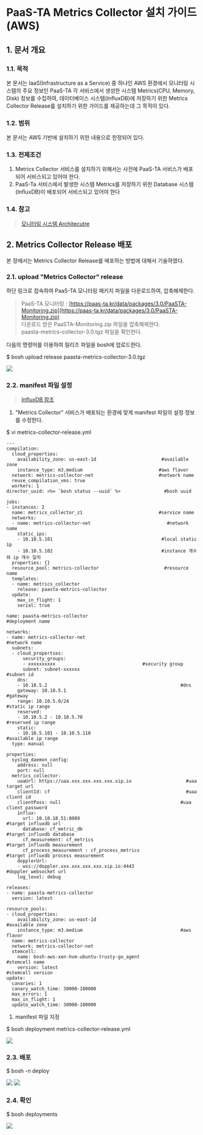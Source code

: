 # PaaS-TA Metrics Collector  설치 가이드\(AWS\)

## 1. 문서 개요

### 1.1. 목적

본 문서는 IaaS\(Infrastructure as a Service\) 중 하나인 AWS 환경에서 모니터링 시스템의 주요 정보인 PaaS-TA 각 서비스에서 생성한 시스템 Metrics\(CPU, Memory, Disk\) 정보를 수집하여, 데이터베이스 시스템\(InfluxDB\)에 저장하기 위한 Metrics Collector Release를 설치하기 위한 가이드를 제공하는데 그 목적이 있다.

### 1.2. 범위

본 문서는 AWS 기반에 설치하기 위한 내용으로 한정되어 있다.

### 1.3. 전제조건

1. Metrics Collector 서비스를 설치하기 위해서는 사전에 PaaS-TA 서비스가 배포되어 서비스되고 있어야 한다.
2. PaaS-Ta 서비스에서 발생한 시스템 Metrics를 저장하기 위한 Database 시스템\(InfluxDB\)이 배포되어 서비스되고 있어야 한다

### 1.4. 참고

> [모니터링 시스템 Architecutre](https://github.com/PaaS-TA/Guide-3.0-Penne-/blob/master/Install-Guide/monitoring/PaaS-TA%20%EB%AA%A8%EB%8B%88%ED%84%B0%EB%A7%81%20%EC%8B%9C%EC%8A%A4%ED%85%9C%20%EC%84%A4%EC%B9%98%EA%B0%80%EC%9D%B4%EB%93%9C.md)

## 2.  Metrics Collector Release 배포

본 장에서는 Metrics Collector Release를 배포하는 방법에 대해서 기술하였다.

### 2.1.  upload "Metrics Collector" release

하단 링크로 접속하여 PaaS-TA 모니터링 패키지 파일을 다운로드하여, 압축해제한다.

> PaaS-TA 모니터링 : [https://paas-ta.kr/data/packages/3.0/PaaSTA-Monitoring.zip](https://paas-ta.kr/data/packages/3.0/PaaSTA-Monitoring.zip)   
>  다운로드 받은 PaaSTA-Monitoring.zip 파일을 압축해제한다.   
>  paasta-metrics-collector-3.0.tgz 파일을 확인한다.

다음의 명령어를 이용하여 릴리즈 파일을 bosh에 업로드한다.

$ bosh upload release paasta-metrics-collector-3.0.tgz

![](../../../.gitbook/assets/2-1-1%20%288%29.png)

### 2.2.  manifest 파일 설정

> [InfluxDB 참조](https://github.com/OpenPaaSRnD/Documents-PaaSTA-2.0/blob/master/Use-Guide/PaaS-TA%20%EB%AA%A8%EB%8B%88%ED%84%B0%EB%A7%81%20DB%20%EB%B0%8F%20Metrics%20%EA%B0%80%EC%9D%B4%EB%93%9C.md)

1. "Metrics Collector" 서비스가 배포되는 환경에 맞게 manifest 파일의 설정 정보를 수정한다.

$ vi metrics-collector-release.yml

```text
---
compilation:
  cloud_properties:
    availability_zone: us-east-1d                        #available zone
    instance_type: m3.medium                            #aws flavor
  network: metrics-collector-net                        #network name
  reuse_compilation_vms: true
  workers: 1
director_uuid: <%= `bosh status --uuid` %>                #bosh uuid

jobs:
- instances: 2
  name: metrics_collector_z1                            #service name
  networks:
  - name: metrics-collector-net                            #network name
    static_ips:
    - 10.10.5.101                                        #local static ip
    - 10.10.5.102                                        #instance 개수와 ip 개수 일치
  properties: {}
  resource_pool: metrics-collector                        #resource name
  templates:
  - name: metrics_collector
    release: paasta-metrics-collector
  update:
    max_in_flight: 1
    serial: true

name: paasta-metrics-collector                                #deployment name

networks:
- name: metrics-collector-net                                    #network name
  subnets:
  - cloud_properties:
      security_groups:
      - xxxxxxxxxx                                #security group
      subnet: subnet-xxxxxx                                     #subnet id
    dns:
    - 10.10.5.2                                                 #dns
    gateway: 10.10.5.1                                            #gateway
    range: 10.10.5.0/24                                            #static ip range
    reserved:
    - 10.10.5.2 - 10.10.5.70                                    #reserved ip range
    static:
    - 10.10.5.101 - 10.10.5.110                                    #available ip range
  type: manual

properties:
  syslog_daemon_config:
    address: null
    port: null
  metrics_collector:
    uaaUrl: https://uaa.xxx.xxx.xxx.xxx.xip.io                    #uaa target url
    clientId: cf                                                  #uaa client id
    clientPass: null                                            #uaa client password
    influx:
      url: 10.10.18.51:8089                                          #target influxdb url
      database: cf_metric_db                                      #target influxdb database
      cf_measurement: cf_metrics                                #target influxdb measurement
      cf_process_measurement : cf_process_metrics                #target influxdb process measurement
    dopplerUrl:
    - wss://doppler.xxx.xxx.xxx.xxx.xip.io:4443                    #doppler websocket url
    log_level: debug

releases:
- name: paasta-metrics-collector
  version: latest

resource_pools:
- cloud_properties:
    availability_zone: us-east-1d                                #available zone
    instance_type: m3.medium                                    #aws flavor
  name: metrics-collector
  network: metrics-collector-net
  stemcell:
    name: bosh-aws-xen-hvm-ubuntu-trusty-go_agent                #stemcell name
    version: latest                                                #stemcell version
update:
  canaries: 1
  canary_watch_time: 30000-100000
  max_errors: 1
  max_in_flight: 1
  update_watch_time: 30000-100000
```

1. manifest 파일 지정

$ bosh deployment metrics-collector-release.yml

![](../../../.gitbook/assets/2-2-1%20%281%29.png)

### 2.3.  배포

$ bosh -n deploy

![](../../../.gitbook/assets/2-3-1%20%2820%29.png) ![](../../../.gitbook/assets/2-3-2%20%281%29.png)

### 2.4.  확인

$ bosh deployments

![](../../../.gitbook/assets/2-4-1%20%286%29.png)


